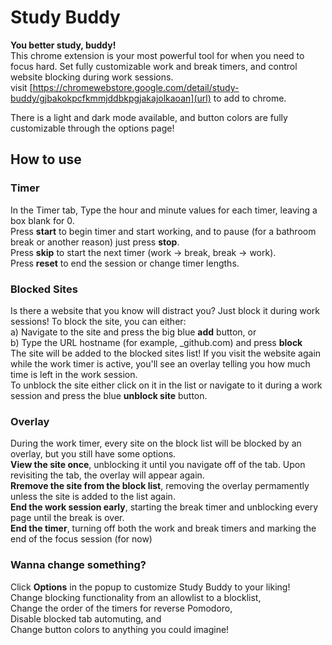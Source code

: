 # Study Buddy
**You better study, buddy!**  
This chrome extension is your most powerful tool for when you need to focus hard. Set fully customizable work and break timers, and control website blocking during work sessions.  
visit [https://chromewebstore.google.com/detail/study-buddy/gjbakokpcfkmmjddbkpgjakajolkaoan](url) to add to chrome.  

There is a light and dark mode available, and button colors are fully customizable through the options page!    

## How to use
### Timer 
In the Timer tab, Type the hour and minute values for each timer, leaving a box blank for 0.  
Press **start** to begin timer and start working, and to pause (for a bathroom break or another reason) just press **stop**.  
Press **skip** to start the next timer (work -> break, break -> work).  
Press **reset** to end the session or change timer lengths.  

### Blocked Sites
Is there a website that you know will distract you? Just block it during work sessions! To block the site, you can either:  
a) Navigate to the site and press the big blue **add** button, or   
b) Type the URL hostname (for example, _github.com) and press **block**  
The site will be added to the blocked sites list!
If you visit the website again while the work timer is active, you'll see an overlay telling you how much time is left in the work session.  
To unblock the site either click on it in the list or navigate to it during a work session and press the blue **unblock site** button.  

### Overlay
During the work timer, every site on the block list will be blocked by an overlay, but you still have some options.  
**View the site once**, unblocking it until you navigate off of the tab. Upon revisiting the tab, the overlay will appear again.  
**Rremove the site from the block list**, removing the overlay permamently unless the site is added to the list again.  
**End the work session early**, starting the break timer and unblocking every page until the break is over.  
**End the timer**, turning off both the work and break timers and marking the end of the focus session (for now)  

### Wanna change something?   
Click **Options** in the popup to customize Study Buddy to your liking!  
Change blocking functionality from an allowlist to a blocklist,  
Change the order of the timers for reverse Pomodoro,  
Disable blocked tab automuting, and  
Change button colors to anything you could imagine!
